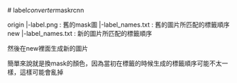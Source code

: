 #   l a b e l _ c o n v e r t e r _ m a s k r c n n 
 
 

origin
|-label.png : 舊的mask圖
|-label_names.txt : 舊的圖片所匹配的標籤順序
new
|-label_names.txt : 新的圖片所匹配的標籤順序

然後在new裡面生成新的圖片

簡單來說就是換mask的顏色，因為當初在標籤的時候生成的標籤順序可能不太一樣，這樣可能會亂掉